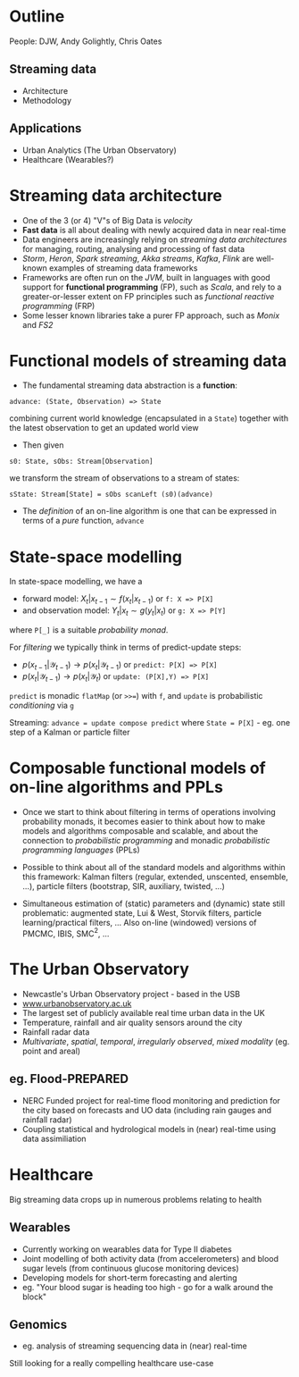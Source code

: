 # Outline

People: DJW, Andy Golightly, Chris Oates

## Streaming data
* Architecture
* Methodology

## Applications
* Urban Analytics (The Urban Observatory)
* Healthcare (Wearables?)

# Streaming data architecture

* One of the 3 (or 4) "V"s of Big Data is *velocity*
* **Fast data** is all about dealing with newly acquired data in near real-time
* Data engineers are increasingly relying on *streaming data architectures* for managing, routing, analysing and processing of fast data
* *Storm*, *Heron*, *Spark streaming*, *Akka streams*, *Kafka*, *Flink* are well-known examples of streaming data frameworks
* Frameworks are often run on the *JVM*, built in languages with good support for **functional programming** (FP), such as *Scala*, and rely to a greater-or-lesser extent on FP principles such as *functional reactive programming* (FRP)
* Some lesser known libraries take a purer FP approach, such as *Monix* and *FS2*

# Functional models of streaming data

* The fundamental streaming data abstraction is a **function**:
```
advance: (State, Observation) => State
```
combining current world knowledge (encapsulated in a `State`) together with the latest observation to get an updated world view
* Then given
```
s0: State, sObs: Stream[Observation]
```
we transform the stream of observations to a stream of states:
```
sState: Stream[State] = sObs scanLeft (s0)(advance)
```
* The *definition* of an on-line algorithm is one that can be expressed in terms of a *pure* function, `advance`


# State-space modelling

In state-space modelling, we have a

* forward model: $X_t | x_{t-1} \sim f(x_t|x_{t-1})$ or `f: X => P[X]`
* and observation model: $Y_t|x_t \sim g(y_t|x_t)$ or `g: X => P[Y]`

where `P[_]` is a suitable *probability monad*.

For *filtering* we typically think in terms of predict-update steps:

* $p(x_{t-1}|\mathcal{Y}_{t-1}) \rightarrow p(x_t|\mathcal{Y}_{t-1})$ or `predict: P[X] => P[X]`
* $p(x_t|\mathcal{Y}_{t-1}) \rightarrow p(x_t|\mathcal{Y}_t)$ or `update: (P[X],Y) => P[X]`

`predict` is monadic `flatMap` (or `>>=`) with `f`, and `update` is probabilistic *conditioning* via `g`

Streaming: `advance = update compose predict` where `State = P[X]` - eg. one step of a Kalman or particle filter

# Composable functional models of on-line algorithms and PPLs

* Once we start to think about filtering in terms of operations involving probability monads, it becomes easier to think about how to make models and algorithms composable and scalable, and about the connection to *probabilistic programming* and monadic *probabilistic programming languages* (PPLs)

* Possible to think about all of the standard models and algorithms within this framework: Kalman filters (regular, extended, unscented, ensemble, ...), particle filters (bootstrap, SIR, auxiliary, twisted, ...)

* Simultaneous estimation of (static) parameters and (dynamic) state still problematic: augmented state, Lui & West, Storvik filters, particle learning/practical filters, ... Also on-line (windowed) versions of PMCMC, IBIS, SMC${}^2$, ...

# The Urban Observatory

* Newcastle's Urban Observatory project - based in the USB
* www.urbanobservatory.ac.uk
* The largest set of publicly available real time urban data in the UK
* Temperature, rainfall and air quality sensors around the city
* Rainfall radar data
* *Multivariate*, *spatial*, *temporal*, *irregularly observed*, *mixed modality* (eg. point and areal)

## eg. Flood-PREPARED
* NERC Funded project for real-time flood monitoring and prediction for the city based on forecasts and UO data (including rain gauges and rainfall radar)
* Coupling statistical and hydrological models in (near) real-time using data assimiliation

# Healthcare

Big streaming data crops up in numerous problems relating to health

## Wearables
* Currently working on wearables data for Type II diabetes
* Joint modelling of both activity data (from accelerometers) and blood sugar levels (from continuous glucose monitoring devices)
* Developing models for short-term forecasting and alerting
* eg. "Your blood sugar is heading too high - go for a walk around the block"

## Genomics

* eg. analysis of streaming sequencing data in (near) real-time

Still looking for a really compelling healthcare use-case

